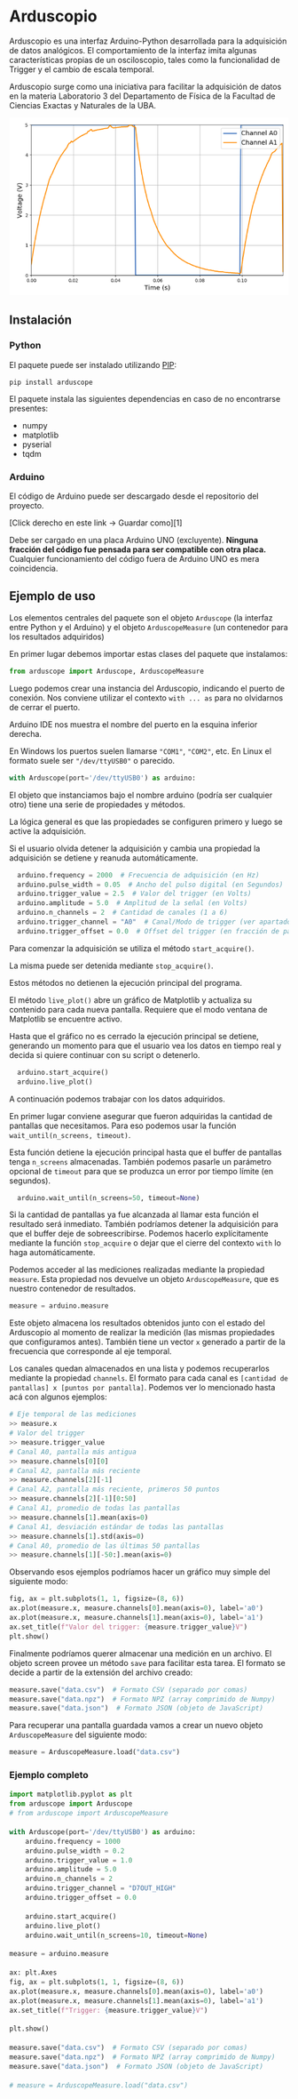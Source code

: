 # Arduscopio

Arduscopio es una interfaz Arduino-Python desarrollada para la adquisición de datos
analógicos. El comportamiento de la interfaz imita algunas características propias de un
osciloscopio, tales como la funcionalidad de Trigger y el cambio de escala temporal.

Arduscopio surge como una iniciativa para facilitar la adquisición de datos en la materia
Laboratorio 3 del Departamento de Física de la Facultad de Ciencias Exactas y Naturales de
la UBA.

![Screenshot](https://raw.githubusercontent.com/alemazzeo/arduscope/main/.images/arduscope_live.png)

## Instalación

### Python

El paquete puede ser instalado utilizando [PIP](https://pypi.org/project/arduscope):

```
pip install arduscope
```

El paquete instala las siguientes dependencias en caso de no encontrarse presentes:

- numpy
- matplotlib
- pyserial
- tqdm

### Arduino

El código de Arduino puede ser descargado desde el repositorio del proyecto.

[Click derecho en este link -> Guardar como][1]

Debe ser cargado en una placa Arduino UNO (excluyente).
**Ninguna fracción del código fue pensada para ser compatible con otra placa.**
Cualquier funcionamiento del código fuera de Arduino UNO es mera coincidencia.

## Ejemplo de uso

Los elementos centrales del paquete son el objeto `Arduscope` (la interfaz entre Python y
el Arduino)
y el objeto `ArduscopeMeasure` (un contenedor para los resultados adquiridos)

En primer lugar debemos importar estas clases del paquete que instalamos:

```python
from arduscope import Arduscope, ArduscopeMeasure
```

Luego podemos crear una instancia del Arduscopio, indicando el puerto de conexión. Nos
conviene utilizar el contexto `with ... as` para no olvidarnos de cerrar el puerto.

Arduino IDE nos muestra el nombre del puerto en la esquina inferior derecha.

En Windows los puertos suelen llamarse `"COM1"`, `"COM2"`, etc. En Linux el formato suele
ser `"/dev/ttyUSB0"` o parecido.

```python
with Arduscope(port='/dev/ttyUSB0') as arduino:
```

El objeto que instanciamos bajo el nombre arduino (podría ser cualquier otro) tiene una
serie de propiedades y métodos.

La lógica general es que las propiedades se configuren primero y luego se active la
adquisición.

Si el usuario olvida detener la adquisición y cambia una propiedad la adquisición se
detiene y reanuda automáticamente.

```python
  arduino.frequency = 2000  # Frecuencia de adquisición (en Hz)
  arduino.pulse_width = 0.05  # Ancho del pulso digital (en Segundos)
  arduino.trigger_value = 2.5  # Valor del trigger (en Volts)
  arduino.amplitude = 5.0  # Amplitud de la señal (en Volts)
  arduino.n_channels = 2  # Cantidad de canales (1 a 6)
  arduino.trigger_channel = "A0"  # Canal/Modo de trigger (ver apartado)
  arduino.trigger_offset = 0.0  # Offset del trigger (en fracción de pantalla)
```

Para comenzar la adquisición se utiliza el método `start_acquire()`.

La misma puede ser detenida mediante `stop_acquire()`.

Estos métodos no detienen la ejecución principal del programa.

El método `live_plot()` abre un gráfico de Matplotlib y actualiza su contenido para cada
nueva pantalla. Requiere que el modo ventana de Matplotlib se encuentre activo.

Hasta que el gráfico no es cerrado la ejecución principal se detiene, generando un momento
para que el usuario vea los datos en tiempo real y decida si quiere continuar con su
script o detenerlo.

```python
  arduino.start_acquire()
  arduino.live_plot()
```

A continuación podemos trabajar con los datos adquiridos.

En primer lugar conviene asegurar que fueron adquiridas la cantidad de pantallas que
necesitamos. Para eso podemos usar la función `wait_until(n_screens, timeout)`.

Esta función detiene la ejecución principal hasta que el buffer de pantallas
tenga `n_screens` almacenadas. También podemos pasarle un parámetro opcional de `timeout`
para que se produzca un error por tiempo límite (en segundos).

```python
  arduino.wait_until(n_screens=50, timeout=None)
```

Si la cantidad de pantallas ya fue alcanzada al llamar esta función el resultado será
inmediato. También podríamos detener la adquisición para que el buffer deje de
sobreescribirse. Podemos hacerlo explícitamente mediante la función `stop_acquire` o
dejar que el cierre del contexto `with` lo haga automáticamente.

Podemos acceder al las mediciones realizadas mediante la propiedad `measure`.
Esta propiedad nos devuelve un objeto `ArduscopeMeasure`, que es nuestro contenedor de
resultados. 

```python
measure = arduino.measure
```

Este objeto almacena los resultados obtenidos junto con el estado del Arduscopio al
momento de realizar la medición (las mismas propiedades que configuramos antes).
También tiene un vector `x` generado a partir de la frecuencia que corresponde al eje
temporal. 

Los canales quedan almacenados en una lista y podemos recuperarlos mediante la propiedad 
`channels`. El formato para cada canal es `[cantidad de pantallas] x [puntos por pantalla]`.
Podemos ver lo mencionado hasta acá con algunos ejemplos:

```python
# Eje temporal de las mediciones
>> measure.x
# Valor del trigger
>> measure.trigger_value
# Canal A0, pantalla más antigua
>> measure.channels[0][0]
# Canal A2, pantalla más reciente
>> measure.channels[2][-1]
# Canal A2, pantalla más reciente, primeros 50 puntos
>> measure.channels[2][-1][0:50]
# Canal A1, promedio de todas las pantallas
>> measure.channels[1].mean(axis=0)
# Canal A1, desviación estándar de todas las pantallas
>> measure.channels[1].std(axis=0)
# Canal A0, promedio de las últimas 50 pantallas
>> measure.channels[1][-50:].mean(axis=0)
```

Observando esos ejemplos podríamos hacer un gráfico muy simple del siguiente modo:

```python
fig, ax = plt.subplots(1, 1, figsize=(8, 6))
ax.plot(measure.x, measure.channels[0].mean(axis=0), label='a0')
ax.plot(measure.x, measure.channels[1].mean(axis=0), label='a1')
ax.set_title(f"Valor del trigger: {measure.trigger_value}V")
plt.show()
```

Finalmente podríamos querer almacenar una medición en un archivo. El objeto screen provee
un método `save` para facilitar esta tarea. El formato se decide a partir de la extensión
del archivo creado:

```python
measure.save("data.csv")  # Formato CSV (separado por comas)
measure.save("data.npz")  # Formato NPZ (array comprimido de Numpy)
measure.save("data.json")  # Formato JSON (objeto de JavaScript)
```

Para recuperar una pantalla guardada vamos a crear un nuevo objeto `ArduscopeMeasure` del
siguiente modo:

```python
measure = ArduscopeMeasure.load("data.csv")
```

### Ejemplo completo

```python
import matplotlib.pyplot as plt
from arduscope import Arduscope
# from arduscope import ArduscopeMeasure

with Arduscope(port='/dev/ttyUSB0') as arduino:
    arduino.frequency = 1000
    arduino.pulse_width = 0.2
    arduino.trigger_value = 1.0
    arduino.amplitude = 5.0
    arduino.n_channels = 2
    arduino.trigger_channel = "D7OUT_HIGH"
    arduino.trigger_offset = 0.0

    arduino.start_acquire()
    arduino.live_plot()
    arduino.wait_until(n_screens=10, timeout=None)

measure = arduino.measure

ax: plt.Axes
fig, ax = plt.subplots(1, 1, figsize=(8, 6))
ax.plot(measure.x, measure.channels[0].mean(axis=0), label='a0')
ax.plot(measure.x, measure.channels[1].mean(axis=0), label='a1')
ax.set_title(f"Trigger: {measure.trigger_value}V")

plt.show()

measure.save("data.csv")  # Formato CSV (separado por comas)
measure.save("data.npz")  # Formato NPZ (array comprimido de Numpy)
measure.save("data.json")  # Formato JSON (objeto de JavaScript)

# measure = ArduscopeMeasure.load("data.csv")

```
